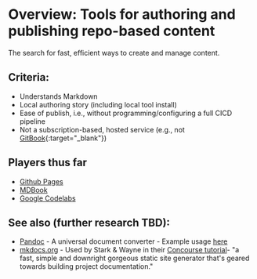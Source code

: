 # Overview: Tools for authoring and publishing repo-based content

The search for fast, efficient ways to create and manage content.

## Criteria:
- Understands Markdown
- Local authoring story (including local tool install)
- Ease of publish, i.e., without programming/configuring a full CICD pipeline
- Not a subscription-based, hosted service (e.g., not [GitBook](https://gitbook.com){:target="_blank"})

## Players thus far
- [Github Pages](tools/github-pages)
- [MDBook](tools/mdbook)
- [Google Codelabs](tools/codelabs)

## See also (further research TBD):
- [Pandoc](https://pandoc.org) - A universal document converter - Example usage [here](https://github.com/walquis/authoring-tools/pandoc-example)
- [mkdocs.org](https://www.mkdocs.org/) - Used by Stark & Wayne in their [Concourse tutorial](https://concoursetutorial.com/)- "a fast, simple and downright gorgeous static site generator that's geared towards building project documentation."
